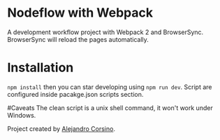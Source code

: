 # Nodeflow with Webpack
A development workflow project with Webpack 2 and BrowserSync.
BrowserSync will reload the pages automatically.

# Installation
 `npm install`  then you can star developing using `npm run dev`.
  Script are configured inside pacakge.json  scripts section.

#Caveats
 The clean script is a unix shell command, it won't work under Windows.


Project created by [Alejandro Corsino](https://github.com/alecorsino).

